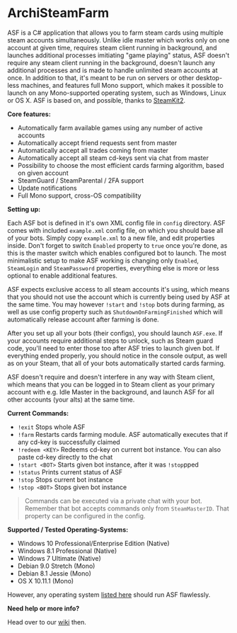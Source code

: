 ArchiSteamFarm
===================

ASF is a C# application that allows you to farm steam cards using multiple steam accounts simultaneously. Unlike idle master which works only on one account at given time, requires steam client running in background, and launches additional processes imitiating "game playing" status, ASF doesn't require any steam client running in the background, doesn't launch any additional processes and is made to handle unlimited steam accounts at once. In addition to that, it's meant to be run on servers or other desktop-less machines, and features full Mono support, which makes it possible to launch on any Mono-supported operating system, such as Windows, Linux or OS X. ASF is based on, and possible, thanks to [SteamKit2](https://github.com/SteamRE/SteamKit).

**Core features:**

 - Automatically farm available games using any number of active accounts
 - Automatically accept friend requests sent from master
 - Automatically accept all trades coming from master
 - Automatically accept all steam cd-keys sent via chat from master
 - Possibility to choose the most efficient cards farming algorithm, based on given account
 - SteamGuard / SteamParental / 2FA support
 - Update notifications
 - Full Mono support, cross-OS compatibility

**Setting up:**

Each ASF bot is defined in it's own XML config file in `config` directory. ASF comes with included ```example.xml``` config file, on which you should base all of your bots. Simply copy ```example.xml``` to a new file, and edit properties inside. Don't forget to switch ```Enabled``` property to ```true``` once you're done, as this is the master switch which enables configured bot to launch. The most minimalistic setup to make ASF working is changing only ```Enabled```, ```SteamLogin``` and ```SteamPassword``` properties, everything else is more or less optional to enable additional features.

ASF expects exclusive access to all steam accounts it's using, which means that you should not use the account which is currently being used by ASF at the same time. You may however ```!start``` and ```!stop``` bots during farming, as well as use config property such as ```ShutdownOnFarmingFinished``` which will automatically release account after farming is done.

After you set up all your bots (their configs), you should launch ```ASF.exe```. If your accounts require additional steps to unlock, such as Steam guard code, you'll need to enter those too after ASF tries to launch given bot. If everything ended properly, you should notice in the console output, as well as on your Steam, that all of your bots automatically started cards farming.

ASF doesn't require and doesn't interfere in any way with Steam client, which means that you can be logged in to Steam client as your primary account with e.g. Idle Master in the background, and launch ASF for all other accounts (your alts) at the same time.

**Current Commands:**

 - `!exit` Stops whole ASF
 - `!farm` Restarts cards farming module. ASF automatically executes that if any cd-key is successfully claimed
 - `!redeem <KEY>` Redeems cd-key on current bot instance. You can also paste cd-key directly to the chat
 - `!start <BOT>` Starts given bot instance, after it was ```!stop```pped
 - `!status` Prints current status of ASF
 - `!stop` Stops current bot instance
 - `!stop <BOT>` Stops given bot instance

> Commands can be executed via a private chat with your bot.
> Remember that bot accepts commands only from ```SteamMasterID```. That property can be configured in the config.

**Supported / Tested Operating-Systems:**

 - Windows 10 Professional/Enterprise Edition (Native)
 - Windows 8.1 Professional (Native)
 - Windows 7 Ultimate (Native)
 - Debian 9.0 Stretch (Mono)
 - Debian 8.1 Jessie (Mono)
 - OS X 10.11.1 (Mono)
 
However, any operating system [listed here](http://www.mono-project.com/docs/about-mono/supported-platforms/) should run ASF flawlessly.

**Need help or more info?**

Head over to our [wiki](https://github.com/JustArchi/ArchiSteamFarm/wiki) then.
